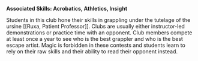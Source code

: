 **Associated Skills: Acrobatics, Athletics, Insight**

Students in this club hone their skills in grappling under the tutelage of the ursine [[Ruxa, Patient Professor]]. Clubs are usually either instructor-led demonstrations or practice time with an opponent. Club members compete at least once a year to see who is the best grappler and who is the best escape artist. Magic is forbidden in these contests and students learn to rely on their raw skills and their ability to read their opponent instead.